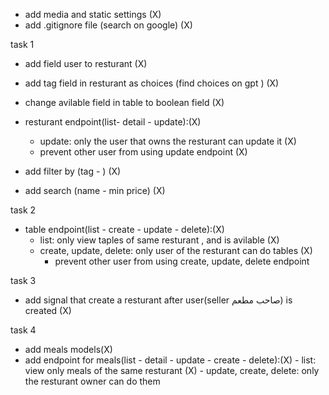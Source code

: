 - add media and static settings (X)
- add .gitignore file (search on google) (X)

task 1
- add field user to resturant (X)
- add tag field in resturant as choices (find choices on gpt ) (X)
- change avilable field in table to boolean field (X)
- resturant endpoint(list- detail - update):(X)
	- update: only the user that owns the resturant can update it (X)
	- prevent other user from using update endpoint (X)
	
- add filter by (tag - ) (X)
- add search (name - min price) (X)

task 2
- table endpoint(list - create - update - delete):(X)
	- list: only view taples of same resturant , and is avilable (X)
	- create, update, delete: only user of the resturant can do tables (X)
		- prevent other user from using create, update, delete endpoint

task 3
- add signal that create a resturant after user(seller صاحب مطعم) is created (X)


task 4 
- add meals models(X)
- add endpoint for meals(list - detail - update - create - delete):(X)
		- list: view only meals of the same resturant (X)
		- update, create, delete: only the resturant owner can do them